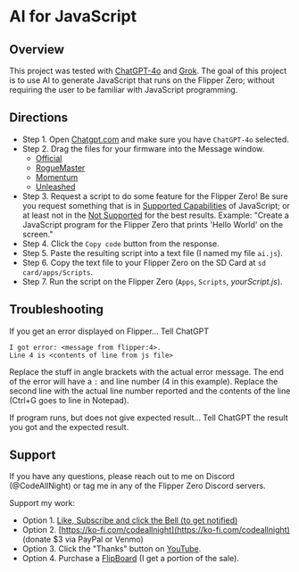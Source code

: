 # AI for JavaScript

## Overview
This project was tested with [ChatGPT-4o](https://chatgpt.com/?model=gpt-4o) and [Grok](https://grok.com/chat).  The goal of this project is to use AI to generate JavaScript that runs on the Flipper Zero; without requiring the user to be familiar with JavaScript programming.

## Directions
- Step 1. Open [Chatgpt.com](https://chatgpt.com/?model=gpt-4o) and make sure you have `ChatGPT-4o` selected.
- Step 2. Drag the files for your firmware into the Message window.
  - [Official](./official-firmware/)
  - [RogueMaster](./roguemaster-firmware/)
  - [Momentum](./momentum-firmware)
  - [Unleashed](./unleashed-firmware)
- Step 3. Request a script to do some feature for the Flipper Zero!  Be sure you request something that is in [Supported Capabilities](https://github.com/jamisonderek/flipper-zero-tutorials/wiki/JavaScript#features) of JavaScript; or at least not in the [Not Supported](https://github.com/jamisonderek/flipper-zero-tutorials/wiki/JavaScript#not-supported) for the best results.
  Example: "Create a JavaScript program for the Flipper Zero that prints 'Hello World' on the screen."
- Step 4. Click the `Copy code` button from the response.
- Step 5. Paste the resulting script into a text file (I named my file `ai.js`).
- Step 6. Copy the text file to your Flipper Zero on the SD Card at `sd card/apps/Scripts`.
- Step 7. Run the script on the Flipper Zero (`Apps`, `Scripts`, *yourScript.js*).

## Troubleshooting
If you get an error displayed on Flipper...
Tell ChatGPT
```
I got error: <message from flipper:4>. 
Line 4 is <contents of line from js file>
```  

Replace the stuff in angle brackets with the actual error message.  The end of the error will have a `:` and line number (4 in this example).  Replace the second line with the actual line number reported and the contents of the line (Ctrl+G goes to line in Notepad).

If program runs, but does not give expected result...
Tell ChatGPT the result you got and the expected result.

## Support
If you have any questions, please reach out to me on Discord (@CodeAllNight) or tag me in any of the Flipper Zero Discord servers.

Support my work: 
- Option 1. [Like, Subscribe and click the Bell (to get notified)](https://youtu.be/DAUQGeG4pc4) 
- Option 2. [https://ko-fi.com/codeallnight](https://ko-fi.com/codeallnight) (donate $3 via PayPal or Venmo) 
- Option 3. Click the "Thanks" button on [YouTube](https://youtu.be/DAUQGeG4pc4). 
- Option 4. Purchase a [FlipBoard](https://github.com/MakeItHackin/FlipBoard) (I get a portion of the sale).
